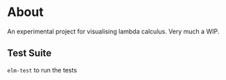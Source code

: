 # About

An experimental project for visualising lambda calculus. Very much a WIP.

## Test Suite

`elm-test` to run the tests
